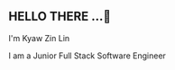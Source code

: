 <h2 align="left">HELLO THERE ...👋</h4>  
<p>I'm Kyaw Zin Lin</p>
<p>I am a Junior Full Stack Software Engineer</p>


 
 
